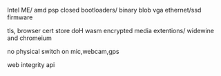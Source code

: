 Intel ME/ amd psp
closed bootloaders/ binary blob vga
ethernet/ssd firmware

tls, browser cert store
doH
wasm
encrypted media extentions/ widewine and chromeium

no physical switch on mic,webcam,gps


web integrity api